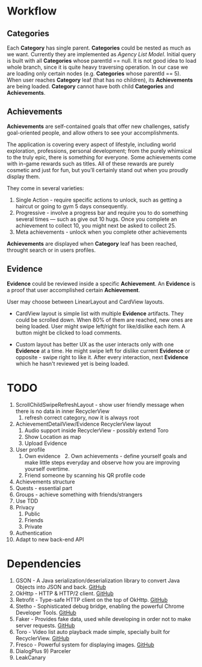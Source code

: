 # Workflow
## Categories
Each **Category** has single parent. **Categories** could be nested as much as we want. Currently they are implemented as *Agency List Model*. Initial query is built with all **Categories** whose parentId == null. It is not good idea to load whole branch, since it is quite heavy traversing operation. In our case we are loading only certain nodes (e.g. **Categories** whose parentId == 5). When user reaches **Category** leaf (that has no children), its **Achievements** are being loaded. **Category** cannot have both child **Categories** and **Achievements**.

## Achievements

**Achievements** are self-contained goals that offer new challenges, satisfy goal-oriented people, and allow others to see your accomplishments.

The application is covering every aspect of lifestyle, including world exploration, professions, personal development; from the purely whimsical to the truly epic, there is something for everyone. Some achievements come with in-game rewards such as titles. All of these rewards are purely cosmetic and just for fun, but you’ll certainly stand out when you proudly display them.

They come in several varieties:
1. Single Action - require specific actions to unlock, such as getting a haircut or going to gym 5 days consequently.
2. Progressive - involve a progress bar and require you to do something several times — such as give out 10 hugs. Once you complete an achievement to collect 10, you might next be asked to collect 25.
4. Meta achievements - unlock when you complete other achievements

**Achievements** are displayed when **Category** leaf has been reached, throught search or in users profiles.

## Evidence
**Evidence** could be reviewed inside a specific **Achievement**. An **Evidence** is a proof that user accomplished certain **Achievement**.

User may choose between LinearLayout and CardView layouts.

* CardView layout is simple list with multiple **Evidence** artifacts. They could be scrolled down. When 80% of them are reached, new ones are being loaded. User might swipe left/right for like/dislike each item. A button might be clicked to load comments. 

* Custom layout has better UX as the user interacts only with one **Evidence** at a time.
He might swipe left for dislike current **Evidence** or opposite - swipe right to like it. After every interaction, next **Evidence** which he hasn't reviewed yet is being loaded.

# TODO
1. ScrollChildSwipeRefreshLayout - show user friendly message when there is no data in inner RecyclerView
   1. refresh correct category, now it is always root
2. AchievementDetailView/Evidence RecyclerView layout
   1. Audio support inside RecyclerView - possibly extend Toro
   2. Show Location as map
   3. Upload Evidence
3. User profile
   1. Own evidence
   2. Own achievements - define yourself goals and make little steps everyday and observe how you are improving yourself overtime.
   3. Friend someone by scanning his QR profile code
4. Achievements structure
5. Quests - essential part
6. Groups - achieve something with friends/strangers
7. Use TDD
8. Privacy
   1. Public
   2. Friends
   3. Private
9. Authentication
10. Adapt to new back-end API

# Dependencies
1) GSON - A Java serialization/deserialization library to convert Java Objects into JSON and back. [GitHub](https://github.com/google/gson)
2) OkHttp - HTTP & HTTP/2 client. [GitHub](https://github.com/square/okhttp)
3) Retrofit - Type-safe HTTP client on the top of OkHttp. [GitHub](https://github.com/square/retrofit)
4) Stetho - Sophisticated debug bridge, enabling the powerful Chrome Developer Tools. [GitHub](https://github.com/facebook/stetho)
5) Faker - Provides fake data, used while developing in order not to make server requests. [GitHub](https://github.com/thiagokimo/Faker)
6) Toro - Video list auto playback made simple, specially built for RecyclerView. [GitHub](https://github.com/eneim/Toro)
7) Fresco - Powerful system for displaying images. [GitHub](https://github.com/facebook/fresco)
8) DialogPlus
9) Parceler
10) LeakCanary
